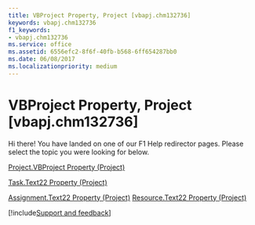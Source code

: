 ```yaml
---
title: VBProject Property, Project [vbapj.chm132736]
keywords: vbapj.chm132736
f1_keywords:
- vbapj.chm132736
ms.service: office
ms.assetid: 6556efc2-8f6f-40fb-b568-6ff654287bb0
ms.date: 06/08/2017
ms.localizationpriority: medium
---
```



# VBProject Property, Project [vbapj.chm132736]

Hi there! You have landed on one of our F1 Help redirector pages. Please select the topic you were looking for below.

[Project.VBProject Property (Project)](https://msdn.microsoft.com/library/d4d7c4d9-28a7-df4f-1bef-21afd41bee5d%28Office.15%29.aspx)

[Task.Text22 Property (Project)](https://msdn.microsoft.com/library/39d5b5d2-5010-f0c0-7734-64941fc2bd19%28Office.15%29.aspx)

[Assignment.Text22 Property (Project)](https://msdn.microsoft.com/library/bf9aaf5c-7544-1449-e374-72a368bf6605%28Office.15%29.aspx)
[Resource.Text22 Property (Project)](https://msdn.microsoft.com/library/54de7cf3-ef89-4c6c-1d10-d6f8aa13b2cb%28Office.15%29.aspx)

[!include[Support and feedback](~/includes/feedback-boilerplate.md)]